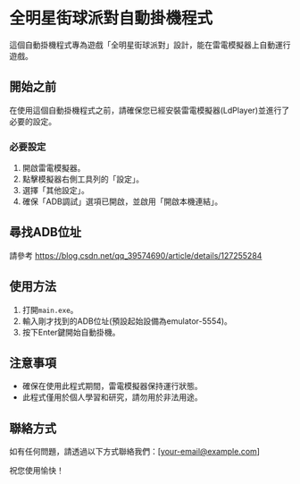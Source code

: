 # 全明星街球派對自動掛機程式

這個自動掛機程式專為遊戲「全明星街球派對」設計，能在雷電模擬器上自動運行遊戲。

## 開始之前

在使用這個自動掛機程式之前，請確保您已經安裝雷電模擬器(LdPlayer)並進行了必要的設定。

### 必要設定

1. 開啟雷電模擬器。
2. 點擊模擬器右側工具列的「設定」。
3. 選擇「其他設定」。
4. 確保「ADB調試」選項已開啟，並啟用「開啟本機連結」。

## 尋找ADB位址

請參考
https://blog.csdn.net/qq_39574690/article/details/127255284

## 使用方法

1. 打開`main.exe`。
2. 輸入剛才找到的ADB位址(預設起始設備為emulator-5554)。
3. 按下Enter鍵開始自動掛機。

## 注意事項

- 確保在使用此程式期間，雷電模擬器保持運行狀態。
- 此程式僅用於個人學習和研究，請勿用於非法用途。

## 聯絡方式

如有任何問題，請透過以下方式聯絡我們：[your-email@example.com]

祝您使用愉快！
